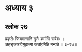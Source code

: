 # अध्याय ३

## श्लोक २७

प्रकृतेः क्रियमाणानि गुणैः कर्माणि सर्वशः ।<br>अहङ्कारविमूढात्मा कर्ताहमिति मन्यते ॥ ३-२७॥<br><br>


